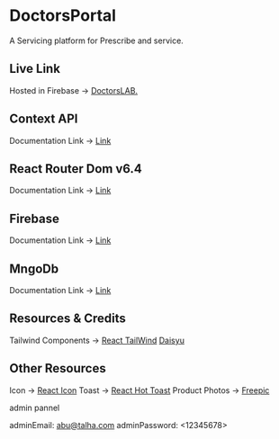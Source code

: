 # DoctorsPortal

A Servicing platform for Prescribe and service.


## Live Link
Hosted in Firebase -> [DoctorsLAB.](https://doctorslab-2550b.web.app/)

## Context API
Documentation Link -> [Link](https://reactjs.org/docs/context.html#api)

## React Router Dom v6.4 
Documentation Link -> [Link](https://reactrouter.com/en/main/start/overview)
## Firebase
Documentation Link -> [Link](https://console.firebase.google.com/)
## MngoDb
Documentation Link -> [Link](https://www.mongodb.com/atlas/database)

## Resources & Credits
Tailwind Components -> 
[React TailWind](https://tailwindcss.com/docs/guides/create-react-app)
[Daisyu](https://daisyui.com/)
## Other Resources
Icon -> [React Icon](https://react-icons.github.io/react-icons/)
Toast -> [React Hot Toast](https://react-hot-toast.com/)
Product Photos -> [Freepic](https://www.freepik.com/)

admin pannel

adminEmail: <abu@talha.com>
adminPassword: <12345678>